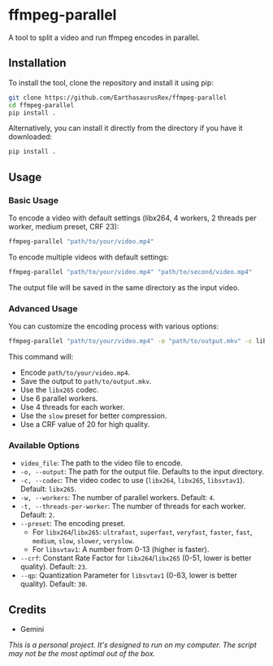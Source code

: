 # ffmpeg-parallel

A tool to split a video and run ffmpeg encodes in parallel.

## Installation

To install the tool, clone the repository and install it using pip:

```bash
git clone https://github.com/EarthasaurusRex/ffmpeg-parallel
cd ffmpeg-parallel
pip install .
```

Alternatively, you can install it directly from the directory if you have it downloaded:

```bash
pip install .
```

## Usage

### Basic Usage

To encode a video with default settings (libx264, 4 workers, 2 threads per worker, medium preset, CRF 23):

```bash
ffmpeg-parallel "path/to/your/video.mp4"
```

To encode multiple videos with default settings:

```bash
ffmpeg-parallel "path/to/your/video.mp4" "path/to/second/video.mp4"
```

The output file will be saved in the same directory as the input video.

### Advanced Usage

You can customize the encoding process with various options:

```bash
ffmpeg-parallel "path/to/your/video.mp4" -o "path/to/output.mkv" -c libx265 --workers 6 --threads-per-worker 4 --preset slow --crf 20
```

This command will:
- Encode `path/to/your/video.mp4`.
- Save the output to `path/to/output.mkv`.
- Use the `libx265` codec.
- Use 6 parallel workers.
- Use 4 threads for each worker.
- Use the `slow` preset for better compression.
- Use a CRF value of 20 for high quality.

### Available Options

- `video_file`: The path to the video file to encode.
- `-o, --output`: The path for the output file. Defaults to the input directory.
- `-c, --codec`: The video codec to use (`libx264`, `libx265`, `libsvtav1`). Default: `libx265`.
- `-w, --workers`: The number of parallel workers. Default: `4`.
- `-t, --threads-per-worker`: The number of threads for each worker. Default: `2`.
- `--preset`: The encoding preset.
  - For `libx264`/`libx265`: `ultrafast`, `superfast`, `veryfast`, `faster`, `fast`, `medium`, `slow`, `slower`, `veryslow`.
  - For `libsvtav1`: A number from 0-13 (higher is faster).
- `--crf`: Constant Rate Factor for `libx264`/`libx265` (0-51, lower is better quality). Default: `23`.
- `--qp`: Quantization Parameter for `libsvtav1` (0-63, lower is better quality). Default: `30`.


## Credits
- Gemini

_This is a personal project. It's designed to run on my computer. The script may not be the most optimal out of the box._